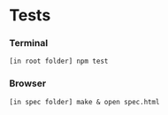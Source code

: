 # Tests

### Terminal

```[in root folder] npm test```

### Browser

```[in spec folder] make & open spec.html```